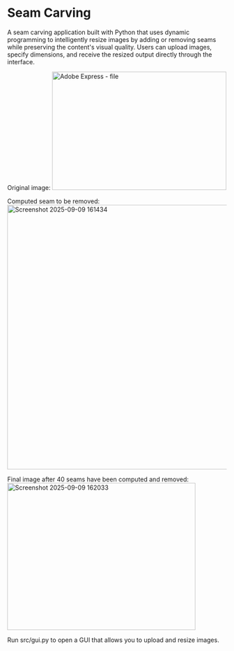 # Seam Carving

A seam carving application built with Python that uses dynamic programming to intelligently resize images by adding or removing seams while preserving the content's visual quality. Users can upload images, specify dimensions, and receive the resized output directly through the interface.

Original image:
<img width="400" height="271" alt="Adobe Express - file" src="https://github.com/user-attachments/assets/f7ff17a9-4cbd-45e0-892e-765024ede4d4" />

Computed seam to be removed:
<img width="895" height="606" alt="Screenshot 2025-09-09 161434" src="https://github.com/user-attachments/assets/f8cf4990-1614-4a3c-b5e6-d5afced36856" />

Final image after 40 seams have been computed and removed:
<img width="432" height="337" alt="Screenshot 2025-09-09 162033" src="https://github.com/user-attachments/assets/c8988d65-e057-478c-a5b8-b1881b292e24" />


Run src/gui.py to open a GUI that allows you to upload and resize images.
